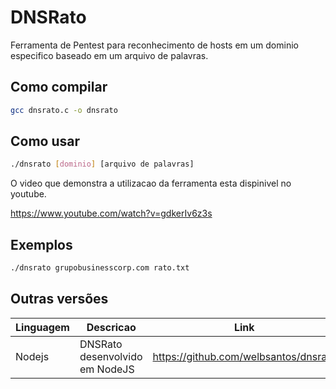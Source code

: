 
# DNSRato

Ferramenta de Pentest para reconhecimento de hosts em um dominio especifico baseado em um arquivo de palavras.

## Como compilar

```bash
gcc dnsrato.c -o dnsrato
```

## Como usar

```bash
./dnsrato [dominio] [arquivo de palavras]
```

O video que demonstra a utilizacao da ferramenta esta dispinivel no youtube.

https://www.youtube.com/watch?v=gdkerIv6z3s

## Exemplos

```bash
./dnsrato grupobusinesscorp.com rato.txt
```

## Outras versões

| Linguagem | Descricao                      | Link                                  |
| --------- | ------------------------------ | ------------------------------------- |
| Nodejs    | DNSRato desenvolvido em NodeJS | https://github.com/welbsantos/dnsrato |


